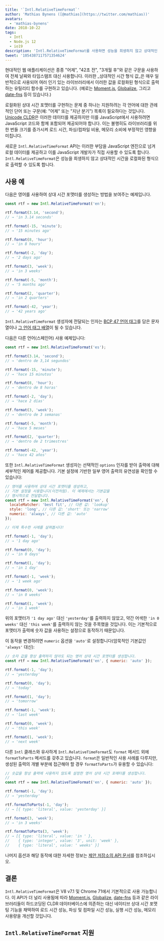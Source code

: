 ```yaml
---
title: '`Intl.RelativeTimeFormat`'
author: 'Mathias Bynens ([@mathias](https://twitter.com/mathias))'
avatars:
  - 'mathias-bynens'
date: 2018-10-22
tags:
  - Intl
  - Node.js 12
  - io19
description: 'Intl.RelativeTimeFormat를 사용하면 성능을 희생하지 않고 상대적인 시간을 로컬화된 형식으로 출력할 수 있습니다.'
tweet: '1054387117571354624'
---
```

현대적인 웹 애플리케이션은 종종 &quot;어제&quot;, &quot;42초 전&quot;, &quot;3개월 후&quot;와 같은 구문을 사용하여 전체 날짜와 타임스탬프 대신 사용합니다. 이러한 _상대적인 시간 형식 값_은 매우 일반적으로 사용되어 여러 인기 있는 라이브러리에서 이러한 값을 로컬화된 형식으로 출력하는 유틸리티 함수를 구현하고 있습니다. (예로는 [Moment.js](https://momentjs.com/), [Globalize](https://github.com/globalizejs/globalize), 그리고 [date-fns](https://date-fns.org/docs/) 등이 있습니다.)

<!--truncate-->
로컬화된 상대 시간 포맷터를 구현하는 문제 중 하나는 지원하려는 각 언어에 대한 관례적인 단어 또는 구문(예: &quot;어제&quot; 또는 &quot;지난 분기&quot;) 목록이 필요하다는 것입니다. [Unicode CLDR](http://cldr.unicode.org/)은 이러한 데이터를 제공하지만 이를 JavaScript에서 사용하려면 JavaScript 코드와 함께 포함되어 제공되어야 합니다. 이는 불행히도 라이브러리를 위한 번들 크기를 증가시켜 로드 시간, 파싱/컴파일 비용, 메모리 소비에 부정적인 영향을 미칩니다.

새로운 `Intl.RelativeTimeFormat` API는 이러한 부담을 JavaScript 엔진으로 넘겨 로컬 데이터를 제공하고 이를 JavaScript 개발자가 직접 사용할 수 있도록 합니다. `Intl.RelativeTimeFormat`은 성능을 희생하지 않고 상대적인 시간을 로컬화된 형식으로 출력할 수 있도록 합니다.

## 사용 예

다음은 영어를 사용하여 상대 시간 포맷터를 생성하는 방법을 보여주는 예제입니다.

```js
const rtf = new Intl.RelativeTimeFormat('en');

rtf.format(3.14, 'second');
// → 'in 3.14 seconds'

rtf.format(-15, 'minute');
// → '15 minutes ago'

rtf.format(8, 'hour');
// → 'in 8 hours'

rtf.format(-2, 'day');
// → '2 days ago'

rtf.format(3, 'week');
// → 'in 3 weeks'

rtf.format(-5, 'month');
// → '5 months ago'

rtf.format(2, 'quarter');
// → 'in 2 quarters'

rtf.format(-42, 'year');
// → '42 years ago'
```

`Intl.RelativeTimeFormat` 생성자에 전달되는 인자는 [BCP 47 언어 태그](https://tools.ietf.org/html/rfc5646)를 담은 문자열이나 [그 언어 태그 배열](https://developer.mozilla.org/en-US/docs/Web/JavaScript/Reference/Global_Objects/Intl#Locale_identification_and_negotiation)이 될 수 있습니다.

다음은 다른 언어(스페인어) 사용 예제입니다:

```js
const rtf = new Intl.RelativeTimeFormat('es');

rtf.format(3.14, 'second');
// → 'dentro de 3,14 segundos'

rtf.format(-15, 'minute');
// → 'hace 15 minutos'

rtf.format(8, 'hour');
// → 'dentro de 8 horas'

rtf.format(-2, 'day');
// → 'hace 2 días'

rtf.format(3, 'week');
// → 'dentro de 3 semanas'

rtf.format(-5, 'month');
// → 'hace 5 meses'

rtf.format(2, 'quarter');
// → 'dentro de 2 trimestres'

rtf.format(-42, 'year');
// → 'hace 42 años'
```

또한 `Intl.RelativeTimeFormat` 생성자는 선택적인 `options` 인자를 받아 출력에 대해 세부적인 제어를 제공합니다. 기본 설정에 기반한 일부 영어 출력의 유연성을 확인할 수 있습니다:

```js
// 영어를 사용하여 상대 시간 포맷터를 생성하고,
// 기본 설정을 사용합니다(이전처럼). 이 예제에서는 기본값을
// 명시적으로 전달합니다.
const rtf = new Intl.RelativeTimeFormat('en', {
  localeMatcher: 'best fit', // 다른 값: 'lookup'
  style: 'long', // 다른 값: 'short' 또는 'narrow'
  numeric: 'always', // 다른 값: 'auto'
});

// 이제 특수한 사례를 살펴봅시다!

rtf.format(-1, 'day');
// → '1 day ago'

rtf.format(0, 'day');
// → 'in 0 days'

rtf.format(1, 'day');
// → 'in 1 day'

rtf.format(-1, 'week');
// → '1 week ago'

rtf.format(0, 'week');
// → 'in 0 weeks'

rtf.format(1, 'week');
// → 'in 1 week'
```

위의 포맷터가 `'1 day ago'` 대신 `'yesterday'`를 출력하지 않았고, 약간 어색한 `'in 0 weeks'` 대신 `'this week'`를 출력하지 않는 것을 주목했을 것입니다. 이는 기본적으로 포맷터가 출력에 숫자 값을 사용하는 설정으로 동작하기 때문입니다.

이 동작을 변경하려면 `numeric` 옵션을 `'auto'`로 설정합니다(암묵적인 기본값인 `'always'` 대신):

```js
// 숫자 값을 항상 출력하지 않아도 되는 영어 상대 시간 포맷터를 생성합니다.
const rtf = new Intl.RelativeTimeFormat('en', { numeric: 'auto' });

rtf.format(-1, 'day');
// → 'yesterday'

rtf.format(0, 'day');
// → 'today'

rtf.format(1, 'day');
// → 'tomorrow'

rtf.format(-1, 'week');
// → 'last week'

rtf.format(0, 'week');
// → 'this week'

rtf.format(1, 'week');
// → 'next week'
```

다른 `Intl` 클래스와 유사하게 `Intl.RelativeTimeFormat`도 `format` 메서드 외에 `formatToParts` 메서드를 갖추고 있습니다. `format`은 일반적인 사용 사례를 다루지만, 생성된 출력의 개별 부분에 접근해야 할 경우 `formatToParts`가 유용할 수 있습니다:

```js
// 숫값을 항상 출력에 사용하지 않도록 설정한 영어 상대 시간 포매터를 생성합니다.
//
const rtf = new Intl.RelativeTimeFormat('en', { numeric: 'auto' });

rtf.format(-1, 'day');
// → 'yesterday'

rtf.formatToParts(-1, 'day');
// → [{ type: 'literal', value: 'yesterday' }]

rtf.format(3, 'week');
// → 'in 3 weeks'

rtf.formatToParts(3, 'week');
// → [{ type: 'literal', value: 'in ' },
//    { type: 'integer', value: '3', unit: 'week' },
//    { type: 'literal', value: ' weeks' }]
```

나머지 옵션과 해당 동작에 대한 자세한 정보는 [제안 저장소의 API 문서](https://github.com/tc39/proposal-intl-relative-time#api)를 참조하십시오.

## 결론

`Intl.RelativeTimeFormat`은 V8 v7.1 및 Chrome 71에서 기본적으로 사용 가능합니다. 이 API가 더 널리 사용됨에 따라 [Moment.js](https://momentjs.com/), [Globalize](https://github.com/globalizejs/globalize), [date-fns](https://date-fns.org/docs/) 등과 같은 라이브러리들이 하드코딩된 CLDR 데이터베이스에 의존하는 대신 네이티브 상대 시간 포맷팅 기능을 채택하여 로드 시간 성능, 파싱 및 컴파일 시간 성능, 실행 시간 성능, 메모리 사용량을 개선할 것입니다.

## `Intl.RelativeTimeFormat` 지원

<feature-support chrome="71 /blog/v8-release-71#javascript-language-features"
                 firefox="65"
                 safari="14"
                 nodejs="12 https://twitter.com/mathias/status/1120700101637353473"
                 babel="no"></feature-support>
